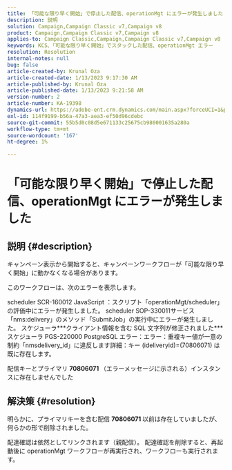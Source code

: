 ```yaml
---
title: 「可能な限り早く開始」で停止した配信、operationMgt にエラーが発生しました
description: 説明
solution: Campaign,Campaign Classic v7,Campaign v8
product: Campaign,Campaign Classic v7,Campaign v8
applies-to: Campaign Classic,Campaign,Campaign Classic v7,Campaign v8
keywords: KCS、「可能な限り早く開始」でスタックした配信、operationMgt エラー
resolution: Resolution
internal-notes: null
bug: false
article-created-by: Krunal Oza
article-created-date: 1/13/2023 9:17:30 AM
article-published-by: Krunal Oza
article-published-date: 1/13/2023 9:21:58 AM
version-number: 2
article-number: KA-19398
dynamics-url: https://adobe-ent.crm.dynamics.com/main.aspx?forceUCI=1&pagetype=entityrecord&etn=knowledgearticle&id=2c80ee16-2393-ed11-aad1-6045bd006793
exl-id: 114f9199-b56a-47a3-aea3-ef50d96cdebc
source-git-commit: 55b5d0c08d5e671133c25675cb980001635a280a
workflow-type: tm+mt
source-wordcount: '167'
ht-degree: 1%

---
```


# 「可能な限り早く開始」で停止した配信、operationMgt にエラーが発生しました

## 説明 {#description}


キャンペーン表示から開始すると、キャンペーンワークフローが「可能な限り早く開始」に動かなくなる場合があります。



このワークフローは、次のエラーを表示します。

scheduler SCR-160012 JavaScript ：スクリプト「operationMgt/scheduler」の評価中にエラーが発生しました。
scheduler SOP-330011サービス「nms:delivery」のメソッド「SubmitJob」の実行中にエラーが発生しました。
スケジューラ\*\*\*クライアント情報を含む SQL 文字列が修正されました\*\*\*スケジューラ PGS-220000 PostgreSQL エラー：エラー：重複キー値が一意の制約「nmsdelivery_id」に違反します詳細：キー (ideliveryid)=(70806071) は既に存在します。

配信キーとプライマリ <b>70806071 </b>（エラーメッセージに示される）インスタンスに存在しませんでした


## 解決策 {#resolution}


明らかに、プライマリキーを含む配信 <b>70806071 </b>以前は存在していましたが、何らかの形で削除されました。

配達確認は依然としてリンクされます（親配信）。 配達確認を削除すると、再起動後に operationMgt ワークフローが再実行され、ワークフローも実行されます。
